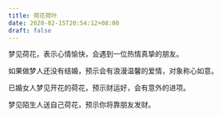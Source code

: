 ```yaml
---
title: 荷花荷叶
date: 2020-02-15T20:54:12+08:00
draft: false
---
```


梦见荷花，表示心情愉快，会遇到一位热情真挚的朋友。<br>



如果做梦人还没有结婚，预示会有浪漫温馨的爱情，对象称心如意。<br>



已婚女人梦见开花的荷花，预示财运好，会有意外的进项。<br>



梦见陌生人送自己荷花，预示你将靠朋友发财。<br>
